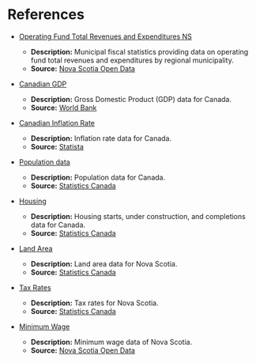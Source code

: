 # References

- [Operating Fund Total Revenues and Expenditures NS](https://data.novascotia.ca/Municipalities/Municipal-Fiscal-Statistics-Operating-Fund-Total-R/thwb-cfp5)
    - **Description:** Municipal fiscal statistics providing data on operating fund total revenues and expenditures by
      regional municipality.
    - **Source:** [Nova Scotia Open Data](https://data.novascotia.ca/)

- [Canadian GDP](https://data.worldbank.org/indicator/NY.GDP.MKTP.CD?locations=CA)
    - **Description:** Gross Domestic Product (GDP) data for Canada.
    - **Source:** [World Bank](https://data.worldbank.org/)

- [Canadian Inflation Rate](https://www.statista.com/statistics/271247/inflation-rate-in-canada/)
    - **Description:** Inflation rate data for Canada.
    - **Source:** [Statista](https://www.statista.com/)

- [Population data](https://www150.statcan.gc.ca/t1/tbl1/en/cv!recreate.action?pid=1710013901&selectedNodeIds=1D18,1D19,1D20,1D21,1D22,1D23,1D24,1D25,1D26,1D27,1D28,1D29,1D30,1D31,1D32,1D33,1D34,1D35,3D111,3D112,3D113,3D114,3D115&checkedLevels=1D2&refPeriods=20160101,20220101&dimensionLayouts=layout3,layout2,layout2,layout2&vectorDisplay=false)
    - **Description:** Population data for Canada.
    - **Source:** [Statistics Canada](https://www150.statcan.gc.ca/)

- [Housing](https://www150.statcan.gc.ca/t1/tbl1/en/tv.action?pid=3410013501&pickMembers%5B0%5D=1.5&pickMembers%5B1%5D=4.1&cubeTimeFrame.startMonth=01&cubeTimeFrame.startYear=2013&cubeTimeFrame.endMonth=10&cubeTimeFrame.endYear=2023&referencePeriods=20130101%2C20231001)
    - **Description:** Housing starts, under construction, and completions data for Canada.
    - **Source:** [Statistics Canada](https://www150.statcan.gc.ca/)

- [Land Area](https://www150.statcan.gc.ca/t1/tbl1/en/cv.action?pid=9810000202)
    - **Description:** Land area data for Nova Scotia.
    - **Source:** [Statistics Canada](https://www150.statcan.gc.ca/)

- [Tax Rates](https://www150.statcan.gc.ca/t1/tbl1/en/cv.action?pid=9810000202)
    - **Description:** Tax rates for Nova Scotia.
    - **Source:** [Statistics Canada](https://www150.statcan.gc.ca/)

- [Minimum Wage](https://data.novascotia.ca/Employment-and-Labour/Nova-Scotia-Minimum-Wage/nwgz-2j48/about_data)
    - **Description:** Minimum wage data of Nova Scotia.
    - **Source:** [Nova Scotia Open Data](https://data.novascotia.ca/)